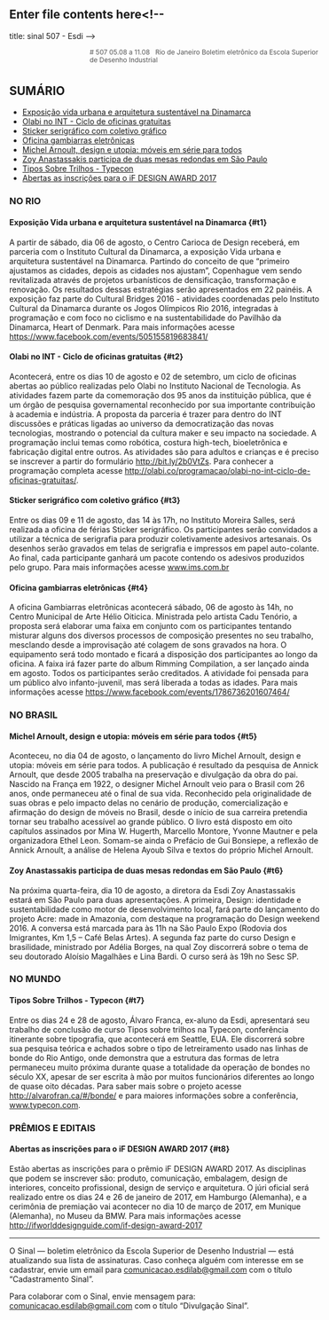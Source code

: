 Enter file contents here<!--
---
title: sinal 507 - Esdi
-->
<div style="width:40em;max-width: 40em;margin: 0 auto;" markdown=1>

<div style="background:url(img/selo.png) no-repeat;line-height:1.2em;font-size:0.85em;font-weight:normal;color:#555;padding: 0 0 0 145px;margin:0 0 3em 0;" markdown="1">
# 507
05.08 a 11.08   Rio de Janeiro   
Boletim eletrônico da Escola Superior de Desenho Industrial
</div>


## SUMÁRIO 

  * [Exposição vida urbana e arquitetura sustentável na Dinamarca](#t1)
  * [Olabi no INT - Ciclo de oficinas gratuitas](#t2)
  * [Sticker serigráfico com coletivo gráfico](#t3)
  * [Oficina gambiarras eletrônicas](#t4)
  * [Michel Arnoult, design e utopia: móveis em série para todos](#t5)
  * [Zoy Anastassakis participa de duas mesas redondas em São Paulo](#t6)
  * [Tipos Sobre Trilhos - Typecon](#t7)
  * [Abertas as inscrições para o iF DESIGN AWARD 2017](#t8)

### NO RIO 

#### Exposição Vida urbana e arquitetura sustentável na Dinamarca {#t1}

A partir de sábado, dia 06 de agosto, o Centro Carioca de Design receberá, em parceria com o Instituto Cultural da Dinamarca, a exposição Vida urbana e arquitetura sustentável na Dinamarca. Partindo do conceito de que “primeiro ajustamos as cidades, depois as cidades nos ajustam”, Copenhague vem sendo revitalizada através de projetos urbanísticos de densificação, transformação e renovação. Os resultados dessas estratégias serão apresentados em 22 painéis. A exposição faz parte do Cultural Bridges 2016 - atividades coordenadas pelo Instituto Cultural da Dinamarca durante os Jogos Olímpicos Rio 2016, integradas à programação e com foco no ciclismo e na sustentabilidade do Pavilhão da Dinamarca, Heart of Denmark. Para mais informações acesse https://www.facebook.com/events/505155819683841/ 

#### Olabi no INT - Ciclo de oficinas gratuitas {#t2}

Acontecerá, entre os dias 10 de agosto e 02 de setembro, um ciclo de oficinas abertas ao público realizadas pelo Olabi no Instituto Nacional de Tecnologia. As atividades fazem parte da comemoração dos 95 anos da instituição pública, que é um órgão de pesquisa governamental reconhecido por sua importante contribuição à academia e indústria. A proposta da parceria é trazer para dentro do INT discussões e práticas ligadas ao universo da democratização das novas tecnologias, mostrando o potencial da cultura maker e seu impacto na sociedade. A programação inclui temas como robótica, costura high-tech, bioeletrônica e fabricação digital entre outros. As atividades são para adultos e crianças e é preciso se inscrever a partir do formulário http://bit.ly/2b0VtZs. Para conhecer a programação completa acesse http://olabi.co/programacao/olabi-no-int-ciclo-de-oficinas-gratuitas/. 


#### Sticker serigráfico com coletivo gráfico {#t3} 

Entre os dias 09 e 11 de agosto, das 14 às 17h, no Instituto Moreira Salles, será realizada a oficina de férias Sticker serigráfico. Os participantes serão convidados a utilizar a técnica de serigrafia para produzir coletivamente adesivos artesanais. Os desenhos serão gravados em telas de serigrafia e impressos em papel auto-colante. Ao final, cada participante ganhará um pacote contendo os adesivos produzidos pelo grupo. Para mais informações acesse www.ims.com.br 


#### Oficina gambiarras eletrônicas {#t4}

A oficina Gambiarras eletrônicas acontecerá sábado, 06 de agosto às 14h, no Centro Municipal de Arte Hélio Oiticica. Ministrada pelo artista Cadu Tenório, a proposta será elaborar uma faixa em conjunto com os participantes tentando misturar alguns dos diversos processos de composição presentes no seu trabalho, mesclando desde a improvisação até colagem de sons gravados na hora. O equipamento será todo montado e ficará a disposição dos participantes ao longo da oficina. A faixa irá fazer parte do album Rimming Compilation, a ser lançado ainda em agosto. Todos os participantes serão creditados. A atividade foi pensada para um público alvo infanto-juvenil, mas será liberada a todas as idades. Para mais informações acesse https://www.facebook.com/events/1786736201607464/

### NO BRASIL

#### Michel Arnoult, design e utopia: móveis em série para todos {#t5}

Aconteceu, no dia 04 de agosto, o lançamento do livro Michel Arnoult, design e utopia: móveis em série para todos. A publicação é resultado da pesquisa de Annick Arnoult, que desde 2005 trabalha na preservação e divulgação da obra do pai. Nascido na França em 1922, o designer Michel Arnoult veio para o Brasil com 26 anos, onde permaneceu até o final de sua vida. Reconhecido pela originalidade de suas obras e pelo impacto delas no cenário de produção, comercialização e afirmação do design de móveis no Brasil, desde o início de sua carreira pretendia tornar seu trabalho acessível ao grande público. O livro está disposto em oito capítulos assinados por Mina W. Hugerth, Marcello Montore, Yvonne Mautner e pela organizadora Ethel Leon. Somam-se ainda o Prefácio de Gui Bonsiepe, a reflexão de Annick Arnoult, a análise de Helena Ayoub Silva e textos do próprio Michel Arnoult. 


####  Zoy Anastassakis participa de duas mesas redondas em São Paulo {#t6}

Na próxima quarta-feira, dia 10 de agosto, a diretora da Esdi Zoy Anastassakis estará em São Paulo para duas apresentações. A primeira, Design: identidade e sustentabilidade como motor de desenvolvimento local, fará parte do lançamento do projeto Acre: made in Amazonia, com destaque na programação do Design weekend 2016. A conversa está marcada para às 11h na São Paulo Expo (Rodovia dos Imigrantes, Km 1,5 – Café Belas Artes). A segunda faz parte do curso Design e brasilidade, ministrado por Adélia Borges, na qual Zoy discorrerá sobre o tema de seu doutorado Aloísio Magalhães e Lina Bardi. O curso será às 19h no Sesc SP. 


### NO MUNDO

#### Tipos Sobre Trilhos - Typecon {#t7}

Entre os dias 24 e 28 de agosto, Álvaro Franca, ex-aluno da Esdi, apresentará seu trabalho de conclusão de curso Tipos sobre trilhos na Typecon, conferência itinerante sobre tipografia, que acontecerá em Seattle, EUA. Ele discorrerá sobre sua pesquisa teórica e achados sobre o tipo de letreiramento usado nas linhas de bonde do Rio Antigo, onde demonstra que a estrutura das formas de letra permaneceu muito próxima durante quase a totalidade da operação de bondes no século XX, apesar de ser escrita à mão por muitos funcionários diferentes ao longo de quase oito décadas. Para saber mais sobre o projeto acesse http://alvarofran.ca/#/bonde/ e para maiores informações sobre a conferência, www.typecon.com. 

### PRÊMIOS E EDITAIS

#### Abertas as inscrições para o iF DESIGN AWARD 2017 {#t8}

Estão abertas as inscrições para o prêmio iF DESIGN AWARD 2017. As disciplinas que podem se inscrever são: produto, comunicação, embalagem, design de interiores, conceito profissional, design de serviço e arquitetura. O júri oficial será realizado entre os dias 24 e 26 de janeiro de 2017, em Hamburgo (Alemanha), e a cerimônia de premiação vai acontecer no dia 10 de março de 2017, em Munique (Alemanha), no Museu da BMW. Para mais informações acesse http://ifworlddesignguide.com/if-design-award-2017  


- - -

O Sinal — boletim eletrônico da Escola Superior de Desenho Industrial — está atualizando sua lista de assinaturas. Caso conheça alguém com interesse em se cadastrar, envie um email para comunicacao.esdilab@gmail.com com o título “Cadastramento Sinal”. 

Para colaborar com o Sinal, envie mensagem para: comunicacao.esdilab@gmail.com com o título “Divulgação Sinal”.

</div>

<img src="img/selo.png" style="display:none;opacity:0;width:0;height:0;" />
